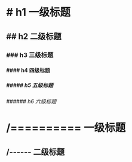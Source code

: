 # # h1 一级标题
## ## h2 二级标题
### ### h3 三级标题
#### #### h4 四级标题
##### ##### h5 五级标题
###### ###### h6 六级标题


/==========
一级标题
============

/------
二级标题
-------
